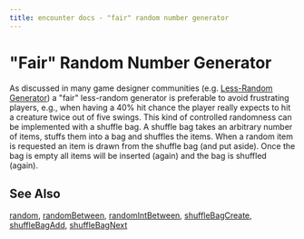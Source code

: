 ```yaml
---
title: encounter docs - "fair" random number generator
---
```


# "Fair" Random Number Generator

As discussed in many game designer communities (e.g. [Less-Random Generator]) a
"fair" less-random generator is preferable to avoid frustrating players, e.g.,
when having a 40% hit chance the player really expects to hit a creature twice
out of five swings. This kind of controlled randomness can be implemented with
a shuffle bag. A shuffle bag takes an arbitrary number of items, stuffs them
into a bag and shuffles the items. When a random item is requested an item is
drawn from the shuffle bag (and put aside). Once the bag is empty all items
will be inserted (again) and the bag is shuffled (again).


## See Also

[random](/api/ref/random/),
[randomBetween](/api/ref/randomBetween/),
[randomIntBetween](/api/ref/randomIntBetween/),
[shuffleBagCreate](/api/ref/shuffleBagCreate/),
[shuffleBagAdd](/api/ref/shuffleBagAdd/),
[shuffleBagNext](/api/ref/shuffleBagNext/)

[Less-Random Generator]: http://seanmonstar.com/post/708989796/a-less-random-generator

